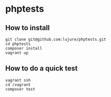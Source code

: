 phptests
========

## How to install

    git clone git@github.com:lujure/phptests.git
    cd phptests
    composer install
    vagrant up

## How to do a quick test

    vagrant ssh
    cd /vagrant
    composer test
